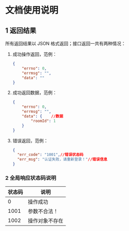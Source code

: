 # 文档使用说明

## 1 返回结果

所有返回结果以 JSON 格式返回；接口返回一共有两种情况：

1. 成功操作返回，范例：

    ```json  
    {
        "errno": 0,
        "errmsg": "",
        "data": ""
    }
    ```

2. 成功返回数据，范例：

    ```json  
    {
        "errno": 0,
        "errmsg": "",
        "data": {    //数据
            "roomId": 1
        }
    }
    ```

3. 错误返回，范例：

    ```json  
    {
      "err_code": "1001",//错误状态码
      "err_msg": "认证失败，请重新登录！"//错误信息
    }
    ```

### 2 全局响应状态码说明

状态码       |说明       
------------|-----------
0        |操作成功    
1001       |参数不合法！    
1002 |操作对象不存在 

